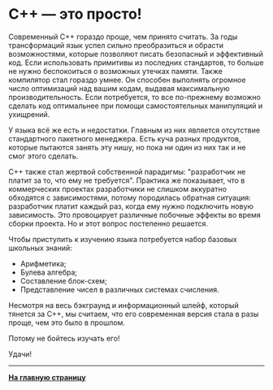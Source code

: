 # C++ — это просто!

Современный C++ гораздо проще, чем принято считать. За годы трансформаций язык успел сильно преобразиться и обрасти возможностями, которые позволяют писать безопасный и эффективный код. Если использовать примитивы из последних стандартов, то больше не нужно беспокоиться о возможных утечках памяти. Также компилятор стал гораздо умнее. Он способен выполнять огромное число оптимизаций над вашим кодам, выдавая максимальную производительность. Если потребуется, то все по-прежнему возможно сделать код оптимальнее при помощи самостоятельных манипуляций и ухищрений.

У языка всё же есть и недостатки. Главным из них является отсутствие стандартного пакетного менеджера. Есть куча разных продуктов, которые пытаются занять эту нишу, но пока ни один из них так и не смог этого сделать. 

С++ также стал жертвой собственной парадигмы: "разработчик не платит за то, что ему не требуется". Практика же показывает, что в коммерческих проектах разработчики не слишком аккуратно обходятся с зависимостями, потому породилась обратная ситуация: разработчик платит каждый раз, когда ему нужно подключить новую зависимость. Это провоцирует различные побочные эффекты во время сборки проекта. Но и этот вопрос постепенно решается. 

Чтобы приступить к изучению языка потребуется набор базовых школьных знаний:
- Арифметика;
- Булева алгебра;
- Составление блок-схем;
- Представление чисел в различных системах счисления.

Несмотря на весь бэкграунд и информационный шлейф, который тянется за C++, мы считаем, что его современная версия стала в разы проще, чем это было в прошлом. 

Потому не бойтесь изучать его!

Удачи!

---

[**На главную страницу**](README.md)